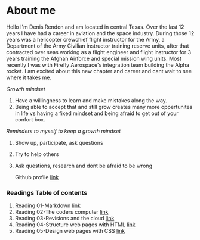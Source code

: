 

# About me
Hello I'm Denis Rendon and am located in central Texas. Over the last 12 years I have had a career in aviation and the space industry.  During those 12 years was a helicopter crewchief flight instructor for the Army, a Department of the Army Civilian instructor training reserve units, after that contracted over seas working as a flight engineer and flight instructor for 3 years training the Afghan Airforce and special mission wing units. Most recently I was with Firefly Aerospace's integration team building the Alpha rocket. I am excited about this new chapter and career and cant wait to see where it takes me.


*Growth mindset* 
1. Have a willingness to learn and make mistakes along the way. 
2. Being able to accept that and still grow creates many more oppertunites in life vs having a fixed mindset and being afraid to get out of your confort box. 

*Reminders to myself to keep a growth mindset*
1. Show up, participate, ask questions
2. Try to help others
3. Ask questions, research and dont be afraid to be wrong

    Github profile [link](https://github.com/DenisRendon)



### Readings Table of contents


1. Reading 01-Markdown [link](https://denisrendon.github.io/01---Learning-Markdown/)
2. Reading 02-The coders computer [link](https://denisrendon.github.io/02---The-coders-computer/)
3. Reading 03-Revisions and the cloud [link](https://denisrendon.github.io/03---Revisions-and-the-cloud/)
4. Reading 04-Structure web pages with HTML [link](https://denisrendon.github.io/04---Structure-web-pages-with-HTML/)
5. Reading 05-Design web pages with CSS [link](https://denisrendon.github.io/05--Design-web-pages-with-CSS/)

